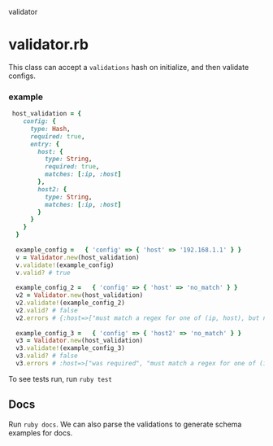 validator

# validator.rb

This class can accept a `validations` hash on initialize, and then validate configs.

### example
```ruby
 host_validation = {
    config: {
      type: Hash,
      required: true,
      entry: {
        host: {
          type: String,
          required: true,
          matches: [:ip, :host]
        },
        host2: {
          type: String,
          matches: [:ip, :host]
        }
      }
    }
  }
  
  example_config =   { 'config' => { 'host' => '192.168.1.1' } }
  v = Validator.new(host_validation)
  v.validate!(example_config)
  v.valid? # true
  
  example_config_2 =   { 'config' => { 'host' => 'no_match' } }
  v2 = Validator.new(host_validation)
  v2.validate!(example_config_2)
  v2.valid? # false
  v2.errors # {:host=>["must match a regex for one of (ip, host), but no_match did not"]}
  
  example_config_3 =   { 'config' => { 'host2' => 'no_match' } }
  v3 = Validator.new(host_validation)
  v3.validate!(example_config_3)
  v3.valid? # false
  v3.errors # :host=>["was required", "must match a regex for one of (ip, host), but  did not"], :host2=>["must match a regex for one of (ip, host), but no_match did not"]}
  ```
  
  To see tests run, run `ruby test`
  
  ## Docs
  
  Run `ruby docs`. We can also parse the validations to generate schema examples for docs.
